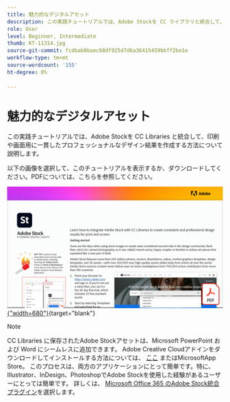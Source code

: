 ```yaml
---
title: 魅力的なデジタルアセット
description: この実践チュートリアルでは、Adobe Stockを CC ライブラリと統合して、印刷や画面用に一貫したプロフェッショナルなデザイン結果を作成する方法を説明します
role: User
level: Beginner, Intermediate
thumb: KT-11314.jpg
source-git-commit: fcdbab0baec68df925d7d6a36415459bbff2be1e
workflow-type: tm+mt
source-wordcount: '155'
ht-degree: 0%

---
```


# 魅力的なデジタルアセット

この実践チュートリアルでは、Adobe Stockを CC Libraries と統合して、印刷や画面用に一貫したプロフェッショナルなデザイン結果を作成する方法について説明します。

以下の画像を選択して、このチュートリアルを表示するか、ダウンロードしてください。PDFについては、こちらを参照してください。

[![チュートリアルの最初のページの画像](assets/Stunningdigitalassets.png){&quot;width=680&quot;}](assets/Stunning-Digital-Assets.pdf){target=&quot;blank&quot;}

>[!NOTE]
>
>CC Libraries に保存されたAdobe Stockアセットは、Microsoft PowerPoint および Word にシームレスに追加できます。 Adobe Creative Cloudアドインをダウンロードしてインストールする方法については、 [ここ](https://helpx.adobe.com/creative-cloud/help/libraries-addin-microsoft-office.html) またはMicrosoftApp Store。 このプロセスは、両方のアプリケーションにとって簡単です。特に、Illustrator、InDesign、PhotoshopでAdobe Stockを使用した経験があるユーザーにとっては簡単です。 詳しくは、 [Microsoft Office 365 のAdobe Stock統合プラグイン](https://helpx.adobe.com/stock/help/microsoft-office-plug-ins.html)を選択します。
